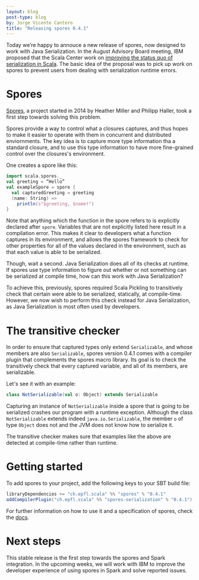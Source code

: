 ```yaml
---
layout: blog
post-type: blog
by: Jorge Vicente Cantero
title: "Releasing spores 0.4.1"
---
```


Today we’re happy to annouce a new release of spores, now designed to work with
Java Serialization. In the August Advisory Board meeting, IBM proposed that the
Scala Center work on [improving the status quo of serialization in
Scala](https://github.com/scalacenter/advisoryboard/blob/master/proposals/006-compile-time-serializibility-check.md).
The basic idea of the proposal was to pick up work on spores to prevent
users from dealing with serialization runtime errors.

# Spores

[Spores](https://github.com/scalacenter/spores), a project started in 2014
by Heather Miller and Philipp Haller, took a first step towards solving
this problem.

Spores provide a way to control what a closures captures, and thus
hopes to make it easier to operate with them in concurrent and distributed
enviornments. The key idea is to capture more type information tha a standard
closure, and to use this type information to have more fine-grained control over
the closures's environment.

One creates a spore like this:

```scala
import scala.spores._
val greeting = “Hello”
val exampleSpore = spore {
  val capturedGreeting = greeting
  (name: String) =>
    println(s"$greeting, $name!")
}
```

Note that anything which the function in the spore refers to is explicitly
declared after `spore`. Variables that are not explicitly listed here result in
a compilation error. This makes it clear to developers what a function captures
in its environment, and allows the spores framework to check for other
properties for all of the values declared in the environment, such as that each
value is able to be serialized.

Though, wait a second. Java Serialization does all of its checks at runtime. If
spores use type information to figure out whether or not something can be
serialized at compile time, how can this work with Java Serialization?

To achieve this, previously, spores required Scala Pickling to transitively
check that certain were able to be serialized, statically, at compile-time.
However, we now wish to perform this check instead for Java Serialization, as
Java Serialization is most often used by developers.

# The transitive checker

In order to ensure that captured types only extend `Serializable`, and whose
members are also `Serializable`, spores version 0.4.1 comes with a compiler
plugin that complements the spores macro library. Its goal is to check the
transitively check that every captured variable, and all of its members, are serializable.

Let's see it with an example:

```scala
class NotSerializable(val o: Object) extends Serializable
```

Capturing an instance of `NotSerializable` inside a spore that is going to be
serialized crashes our program with a runtime exception. Although the class
`NotSerializable` extends indeed `java.io.Serializable`, the member `o` of type
`Object` does not and the JVM does not know how to serialize it.

The transitive checker makes sure that examples like the above are detected at
compile-time rather than runtime.

# Getting started

To add spores to your project, add the following keys to your SBT build file:

```scala
libraryDependencies += "ch.epfl.scala" %% "spores" % "0.4.1"
addCompilerPlugin("ch.epfl.scala" %% "spores-serialization" % "0.4.1")
```

For further information on how to use it and a specification of spores, check
the [docs](http://scalacenter.github.io/spores/spores.html).

# Next steps

This stable release is the first step towards the spores and Spark integration.
In the upcoming weeks, we will work with IBM to improve the developer experience
of using spores in Spark and solve reported issues.
